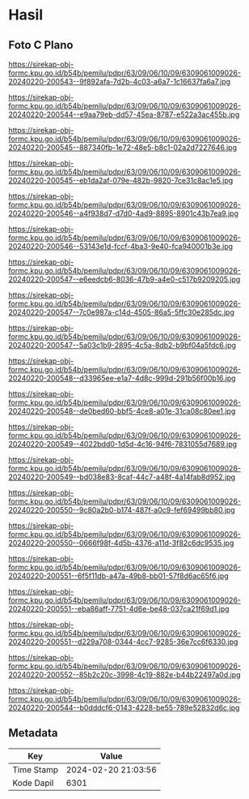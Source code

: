 # Hasil

## Foto C Plano

https://sirekap-obj-formc.kpu.go.id/b54b/pemilu/pdpr/63/09/06/10/09/6309061009026-20240220-200543--9f892afa-7d2b-4c03-a6a7-1c16637fa6a7.jpg

https://sirekap-obj-formc.kpu.go.id/b54b/pemilu/pdpr/63/09/06/10/09/6309061009026-20240220-200544--e9aa79eb-dd57-45ea-8787-e522a3ac455b.jpg

https://sirekap-obj-formc.kpu.go.id/b54b/pemilu/pdpr/63/09/06/10/09/6309061009026-20240220-200545--887340fb-1e72-48e5-b8c1-02a2d7227646.jpg

https://sirekap-obj-formc.kpu.go.id/b54b/pemilu/pdpr/63/09/06/10/09/6309061009026-20240220-200545--eb1da2af-079e-482b-9820-7ce31c8ac1e5.jpg

https://sirekap-obj-formc.kpu.go.id/b54b/pemilu/pdpr/63/09/06/10/09/6309061009026-20240220-200546--a4f938d7-d7d0-4ad9-8895-8901c43b7ea9.jpg

https://sirekap-obj-formc.kpu.go.id/b54b/pemilu/pdpr/63/09/06/10/09/6309061009026-20240220-200546--53143e1d-fccf-4ba3-9e40-fca940001b3e.jpg

https://sirekap-obj-formc.kpu.go.id/b54b/pemilu/pdpr/63/09/06/10/09/6309061009026-20240220-200547--e6eedcb6-8036-47b9-a4e0-c517b9209205.jpg

https://sirekap-obj-formc.kpu.go.id/b54b/pemilu/pdpr/63/09/06/10/09/6309061009026-20240220-200547--7c0e987a-c14d-4505-86a5-5ffc30e285dc.jpg

https://sirekap-obj-formc.kpu.go.id/b54b/pemilu/pdpr/63/09/06/10/09/6309061009026-20240220-200547--5a03c1b9-2895-4c5a-8db2-b9bf04a5fdc6.jpg

https://sirekap-obj-formc.kpu.go.id/b54b/pemilu/pdpr/63/09/06/10/09/6309061009026-20240220-200548--d33965ee-e1a7-4d8c-999d-291b56f00b16.jpg

https://sirekap-obj-formc.kpu.go.id/b54b/pemilu/pdpr/63/09/06/10/09/6309061009026-20240220-200548--de0bed60-bbf5-4ce8-a01e-31ca08c80ee1.jpg

https://sirekap-obj-formc.kpu.go.id/b54b/pemilu/pdpr/63/09/06/10/09/6309061009026-20240220-200549--4022bdd0-1d5d-4c16-94f6-7831055d7689.jpg

https://sirekap-obj-formc.kpu.go.id/b54b/pemilu/pdpr/63/09/06/10/09/6309061009026-20240220-200549--bd038e83-8caf-44c7-a48f-4a14fab8d952.jpg

https://sirekap-obj-formc.kpu.go.id/b54b/pemilu/pdpr/63/09/06/10/09/6309061009026-20240220-200550--9c80a2b0-b174-487f-a0c9-fef69499bb80.jpg

https://sirekap-obj-formc.kpu.go.id/b54b/pemilu/pdpr/63/09/06/10/09/6309061009026-20240220-200550--0666f98f-4d5b-4376-a11d-3f82c6dc9535.jpg

https://sirekap-obj-formc.kpu.go.id/b54b/pemilu/pdpr/63/09/06/10/09/6309061009026-20240220-200551--6f5f11db-a47a-49b8-bb01-57f8d6ac65f6.jpg

https://sirekap-obj-formc.kpu.go.id/b54b/pemilu/pdpr/63/09/06/10/09/6309061009026-20240220-200551--eba86aff-7751-4d6e-be48-037ca21f69d1.jpg

https://sirekap-obj-formc.kpu.go.id/b54b/pemilu/pdpr/63/09/06/10/09/6309061009026-20240220-200551--d229a708-0344-4cc7-9285-36e7cc6f6330.jpg

https://sirekap-obj-formc.kpu.go.id/b54b/pemilu/pdpr/63/09/06/10/09/6309061009026-20240220-200552--85b2c20c-3998-4c19-882e-b44b22497a0d.jpg

https://sirekap-obj-formc.kpu.go.id/b54b/pemilu/pdpr/63/09/06/10/09/6309061009026-20240220-200544--b0dddcf6-0143-4228-be55-789e52832d6c.jpg


## Metadata

| Key        | Value               |
| ---------- | ------------------- |
| Time Stamp | 2024-02-20 21:03:56 |
| Kode Dapil | 6301                |



